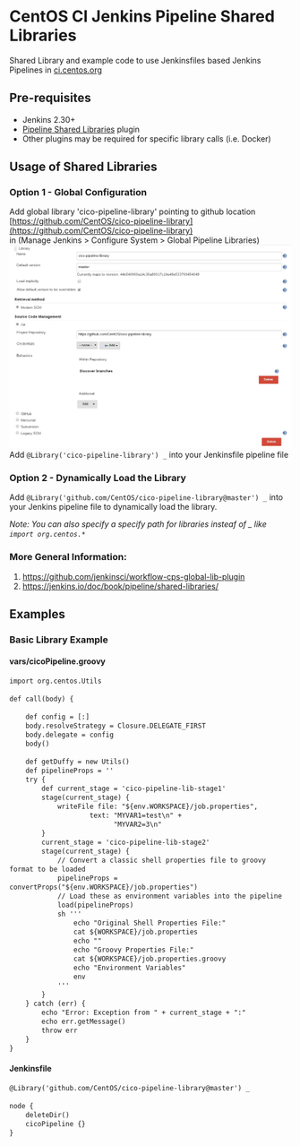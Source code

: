# CentOS CI Jenkins Pipeline Shared Libraries

Shared Library and example code to use Jenkinsfiles based Jenkins Pipelines in 
[ci.centos.org](https://ci.centos.org)

## Pre-requisites 

* Jenkins 2.30+
* [Pipeline Shared Libraries](https://github.com/jenkinsci/workflow-cps-global-lib-plugin) plugin
* Other plugins may be required for specific library calls (i.e. Docker)

## Usage of Shared Libraries

### Option 1 - Global Configuration
   Add global library 'cico-pipeline-library' pointing to github location [https://github.com/CentOS/cico-pipeline-library](https://github.com/CentOS/cico-pipeline-library) <br> 
   in (Manage Jenkins > Configure System > Global Pipeline Libraries)
   ![cico-pipeline-library-config](cico-pipeline-library-config.png)
   Add `@Library('cico-pipeline-library') _` into your Jenkinsfile pipeline file
   
### Option 2 - Dynamically Load the Library
   Add `@Library('github.com/CentOS/cico-pipeline-library@master') _` 
   into your Jenkins pipeline file to dynamically load the library. <br>
   
_Note: You can also specify a specify path for libraries insteaf of _ like
      `import org.centos.*`_
      
### More General Information: 
   1. https://github.com/jenkinsci/workflow-cps-global-lib-plugin
   2. https://jenkins.io/doc/book/pipeline/shared-libraries/
   

## Examples

### Basic Library Example

#### vars/cicoPipeline.groovy
```
import org.centos.Utils

def call(body) {

    def config = [:]
    body.resolveStrategy = Closure.DELEGATE_FIRST
    body.delegate = config
    body()

    def getDuffy = new Utils()
    def pipelineProps = ''
    try {
        def current_stage = 'cico-pipeline-lib-stage1'
        stage(current_stage) {
            writeFile file: "${env.WORKSPACE}/job.properties",
                    text: "MYVAR1=test\n" +
                          "MYVAR2=3\n"
        }
        current_stage = 'cico-pipeline-lib-stage2'
        stage(current_stage) {
            // Convert a classic shell properties file to groovy format to be loaded
            pipelineProps = convertProps("${env.WORKSPACE}/job.properties")
            // Load these as environment variables into the pipeline
            load(pipelineProps)
            sh '''
                echo "Original Shell Properties File:"
                cat ${WORKSPACE}/job.properties
                echo ""
                echo "Groovy Properties File:"
                cat ${WORKSPACE}/job.properties.groovy
                echo "Environment Variables"
                env
            '''
        }
    } catch (err) {
        echo "Error: Exception from " + current_stage + ":"
        echo err.getMessage()
        throw err
    }
}
```

#### Jenkinsfile
```
@Library('github.com/CentOS/cico-pipeline-library@master') _

node {
    deleteDir()
    cicoPipeline {}
}
```